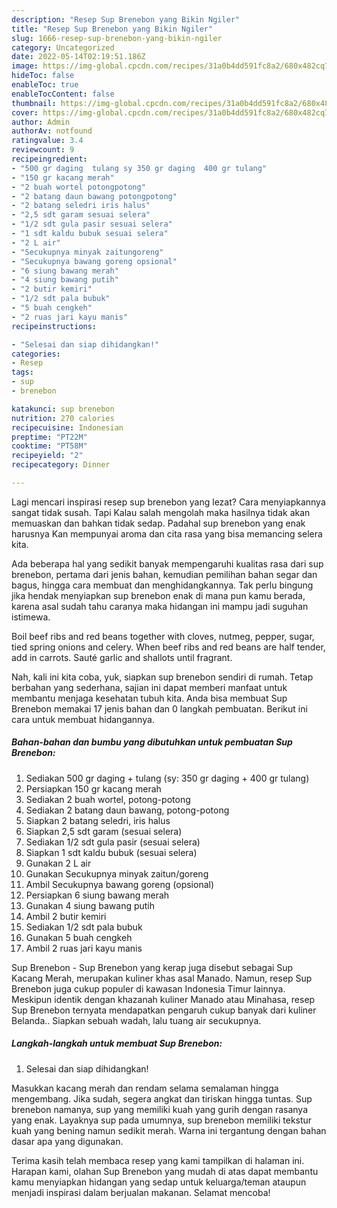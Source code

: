 ```yaml
---
description: "Resep Sup Brenebon yang Bikin Ngiler"
title: "Resep Sup Brenebon yang Bikin Ngiler"
slug: 1666-resep-sup-brenebon-yang-bikin-ngiler
category: Uncategorized
date: 2022-05-14T02:19:51.186Z
image: https://img-global.cpcdn.com/recipes/31a0b4dd591fc8a2/680x482cq70/sup-brenebon-foto-resep-utama.jpg
hideToc: false
enableToc: true
enableTocContent: false
thumbnail: https://img-global.cpcdn.com/recipes/31a0b4dd591fc8a2/680x482cq70/sup-brenebon-foto-resep-utama.jpg
cover: https://img-global.cpcdn.com/recipes/31a0b4dd591fc8a2/680x482cq70/sup-brenebon-foto-resep-utama.jpg
author: Admin
authorAv: notfound
ratingvalue: 3.4
reviewcount: 9
recipeingredient:
- "500 gr daging  tulang sy 350 gr daging  400 gr tulang"
- "150 gr kacang merah"
- "2 buah wortel potongpotong"
- "2 batang daun bawang potongpotong"
- "2 batang seledri iris halus"
- "2,5 sdt garam sesuai selera"
- "1/2 sdt gula pasir sesuai selera"
- "1 sdt kaldu bubuk sesuai selera"
- "2 L air"
- "Secukupnya minyak zaitungoreng"
- "Secukupnya bawang goreng opsional"
- "6 siung bawang merah"
- "4 siung bawang putih"
- "2 butir kemiri"
- "1/2 sdt pala bubuk"
- "5 buah cengkeh"
- "2 ruas jari kayu manis"
recipeinstructions:

- "Selesai dan siap dihidangkan!"
categories:
- Resep
tags:
- sup
- brenebon

katakunci: sup brenebon 
nutrition: 270 calories
recipecuisine: Indonesian
preptime: "PT22M"
cooktime: "PT58M"
recipeyield: "2"
recipecategory: Dinner

---
```



Lagi mencari inspirasi resep sup brenebon yang lezat? Cara menyiapkannya sangat tidak susah. Tapi Kalau salah mengolah maka hasilnya tidak akan memuaskan dan bahkan tidak sedap. Padahal sup brenebon yang enak harusnya Kan mempunyai aroma dan cita rasa yang bisa memancing selera kita.


Ada beberapa hal yang sedikit banyak mempengaruhi kualitas rasa dari sup brenebon, pertama dari jenis bahan, kemudian pemilihan bahan segar dan bagus, hingga cara membuat dan menghidangkannya. Tak perlu bingung jika hendak menyiapkan sup brenebon enak di mana pun kamu berada, karena asal sudah tahu caranya maka hidangan ini mampu jadi suguhan istimewa.

Boil beef ribs and red beans together with cloves, nutmeg, pepper, sugar, tied spring onions and celery. When beef ribs and red beans are half tender, add in carrots. Sauté garlic and shallots until fragrant.


Nah, kali ini kita coba, yuk, siapkan sup brenebon sendiri di rumah. Tetap berbahan yang sederhana, sajian ini dapat memberi manfaat untuk membantu menjaga kesehatan tubuh kita. Anda bisa membuat Sup Brenebon memakai 17 jenis bahan dan 0 langkah pembuatan. Berikut ini cara untuk membuat hidangannya.

<!--inarticleads1-->

##### Bahan-bahan dan bumbu yang dibutuhkan untuk pembuatan Sup Brenebon:

1. Sediakan 500 gr daging + tulang (sy: 350 gr daging + 400 gr tulang)
1. Persiapkan 150 gr kacang merah
1. Sediakan 2 buah wortel, potong-potong
1. Sediakan 2 batang daun bawang, potong-potong
1. Siapkan 2 batang seledri, iris halus
1. Siapkan 2,5 sdt garam (sesuai selera)
1. Sediakan 1/2 sdt gula pasir (sesuai selera)
1. Siapkan 1 sdt kaldu bubuk (sesuai selera)
1. Gunakan 2 L air
1. Gunakan Secukupnya minyak zaitun/goreng
1. Ambil Secukupnya bawang goreng (opsional)
1. Persiapkan 6 siung bawang merah
1. Gunakan 4 siung bawang putih
1. Ambil 2 butir kemiri
1. Sediakan 1/2 sdt pala bubuk
1. Gunakan 5 buah cengkeh
1. Ambil 2 ruas jari kayu manis


Sup Brenebon - Sup Brenebon yang kerap juga disebut sebagai Sup Kacang Merah, merupakan kuliner khas asal Manado. Namun, resep Sup Brenebon juga cukup populer di kawasan Indonesia Timur lainnya. Meskipun identik dengan khazanah kuliner Manado atau Minahasa, resep Sup Brenebon ternyata mendapatkan pengaruh cukup banyak dari kuliner Belanda.. Siapkan sebuah wadah, lalu tuang air secukupnya. 

<!--inarticleads2-->

##### Langkah-langkah untuk membuat Sup Brenebon:


1. Selesai dan siap dihidangkan!

Masukkan kacang merah dan rendam selama semalaman hingga mengembang. Jika sudah, segera angkat dan tiriskan hingga tuntas. Sup brenebon namanya, sup yang memiliki kuah yang gurih dengan rasanya yang enak. Layaknya sup pada umumnya, sup brenebon memiliki tekstur kuah yang bening namun sedikit merah. Warna ini tergantung dengan bahan dasar apa yang digunakan. 

Terima kasih telah membaca resep yang kami tampilkan di halaman ini. Harapan kami, olahan Sup Brenebon yang mudah di atas dapat membantu kamu menyiapkan hidangan yang sedap untuk keluarga/teman ataupun menjadi inspirasi dalam berjualan makanan. Selamat mencoba!
